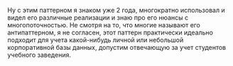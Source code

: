 Ну с этим паттерном я знаком уже 2 года, многократно использовал и видел его различные реализации и знаю про его нюансы с многопоточностью. Не смотря на то, что многие называют его антипаттерном, я не согласен, этот паттерн практически идеально подходит для учета какой-нибудь личной или небольшой корпоративной базы данных, допустим отвечающую за учет студентов учебного заведения.
